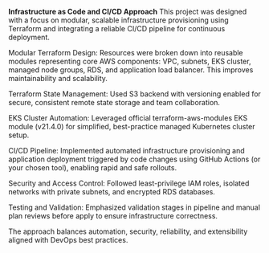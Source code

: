 **Infrastructure as Code and CI/CD Approach**
This project was designed with a focus on modular, scalable infrastructure provisioning using Terraform and integrating a reliable CI/CD pipeline for continuous deployment.

Modular Terraform Design: Resources were broken down into reusable modules representing core AWS components: VPC, subnets, EKS cluster, managed node groups, RDS, and application load balancer. This improves maintainability and scalability.

Terraform State Management: Used S3 backend with versioning enabled for secure, consistent remote state storage and team collaboration.

EKS Cluster Automation: Leveraged official terraform-aws-modules EKS module (v21.4.0) for simplified, best-practice managed Kubernetes cluster setup.

CI/CD Pipeline: Implemented automated infrastructure provisioning and application deployment triggered by code changes using GitHub Actions (or your chosen tool), enabling rapid and safe rollouts.

Security and Access Control: Followed least-privilege IAM roles, isolated networks with private subnets, and encrypted RDS databases.

Testing and Validation: Emphasized validation stages in pipeline and manual plan reviews before apply to ensure infrastructure correctness.

The approach balances automation, security, reliability, and extensibility aligned with DevOps best practices.
